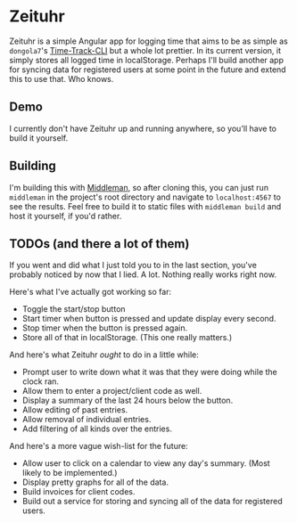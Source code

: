 Zeituhr
=======

Zeituhr is a simple Angular app for logging time that aims to be as simple as 
`dongola7`'s [Time-Track-CLI](https://github.com/dongola7/Time-Track-CLI/) but 
a whole lot prettier. In its current version, it simply stores all logged time 
in localStorage. Perhaps I'll build another app for syncing data for registered 
users at some point in the future and extend this to use that. Who knows.

## Demo

I currently don't have Zeituhr up and running anywhere, so you'll have to build 
it yourself.

## Building

I'm building this with [Middleman](http://middlemanapp.com), so after cloning 
this, you can just run `middleman` in the project's root directory and navigate 
to `localhost:4567` to see the results. Feel free to build it to static files 
with `middleman build` and host it yourself, if you'd rather.

## TODOs (and there a lot of them)

If you went and did what I just told you to in the last section, you've probably 
noticed by now that I lied. A lot. Nothing really works right now.

Here's what I've actually got working so far:

- Toggle the start/stop button
- Start timer when button is pressed and update display every second.
- Stop timer when the button is pressed again.
- Store all of that in localStorage. (This one really matters.)

And here's what Zeituhr *ought* to do in a little while:

- Prompt user to write down what it was that they were doing while the clock 
  ran.
- Allow them to enter a project/client code as well.
- Display a summary of the last 24 hours below the button.
- Allow editing of past entries.
- Allow removal of individual entries.
- Add filtering of all kinds over the entries.

And here's a more vague wish-list for the future:

- Allow user to click on a calendar to view any day's summary. (Most likely 
  to be implemented.)
- Display pretty graphs for all of the data.
- Build invoices for client codes.
- Build out a service for storing and syncing all of the data for registered 
  users.

